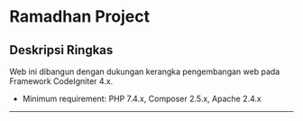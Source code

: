 # Ramadhan Project 

## Deskripsi Ringkas
Web ini dibangun dengan dukungan kerangka pengembangan web pada Framework CodeIgniter 4.x. 
- Minimum requirement: PHP 7.4.x, Composer 2.5.x, Apache 2.4.x 

<hr>